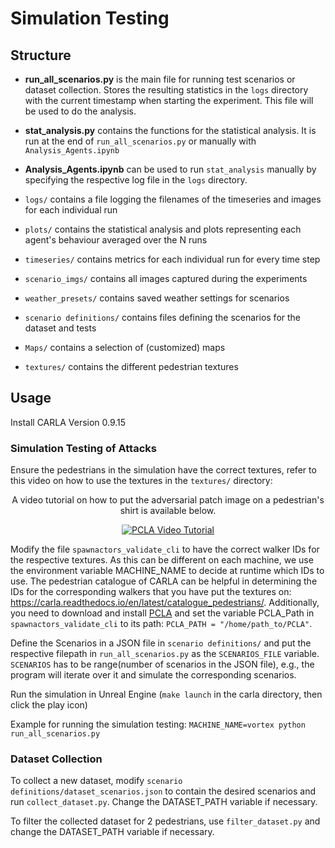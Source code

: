 # Simulation Testing

## Structure

* **run_all_scenarios.py** is the main file for running test scenarios or dataset collection. Stores the resulting statistics in the `logs` directory with the current timestamp when starting the experiment. This file will be used to do the analysis.

* **stat_analysis.py** contains the functions for the statistical analysis. It is run at the end of `run_all_scenarios.py` or manually with `Analysis_Agents.ipynb`

* **Analysis_Agents.ipynb** can be used to run `stat_analysis` manually by specifying the respective log file in the `logs` directory.

* `logs/` contains a file logging the filenames of the timeseries and images for each individual run 

* `plots/` contains the statistical analysis and plots representing each agent's behaviour averaged over the N runs

* `timeseries/` contains metrics for each individual run for every time step

* `scenario_imgs/` contains all images captured during the experiments

* `weather_presets/` contains saved weather settings for scenarios

* `scenario definitions/` contains files defining the scenarios for the dataset and tests

* `Maps/` contains a selection of (customized) maps

* `textures/` contains the different pedestrian textures


## Usage

Install CARLA Version 0.9.15

### Simulation Testing of Attacks

Ensure the pedestrians in the simulation have the correct textures, refer to this video on how to use the textures in the `textures/` directory:

<p align="center">
A video tutorial on how to put the adversarial patch image on a pedestrian's shirt is available below.
  
<div align="center">
  <a href="https://youtu.be/jH6JExPmgKY"><img src="https://img.youtube.com/vi/jH6JExPmgKY/0.jpg" alt="PCLA Video Tutorial"></a>
</div>
</p>

Modify the file `spawnactors_validate_cli` to have the correct walker IDs for the respective textures. As this can be different on each machine, we use the environment variable MACHINE_NAME to decide at runtime which IDs to use. The pedestrian catalogue of CARLA can be helpful in determining the IDs for the corresponding walkers that you have put the textures on: https://carla.readthedocs.io/en/latest/catalogue_pedestrians/. Additionally, you need to download and install [PCLA](https://github.com/MasoudJTehrani/PCLA) and set the variable PCLA_Path in `spawnactors_validate_cli` to its path: `PCLA_PATH = "/home/path_to/PCLA"`.

Define the Scenarios in a JSON file in `scenario definitions/` and put the respective filepath in `run_all_scenarios.py` as the `SCENARIOS_FILE` variable.
`SCENARIOS` has to be range(number of scenarios in the JSON file), e.g., the program will iterate over it and simulate the corresponding scenarios.

Run the simulation in Unreal Engine (`make launch` in the carla directory, then click the play icon) 

Example for running the simulation testing:
`MACHINE_NAME=vortex python run_all_scenarios.py`



### Dataset Collection

To collect a new dataset, modify `scenario definitions/dataset_scenarios.json` to contain the desired scenarios and run `collect_dataset.py`. Change the DATASET_PATH variable if necessary.

To filter the collected dataset for 2 pedestrians, use `filter_dataset.py` and change the DATASET_PATH variable if necessary.



